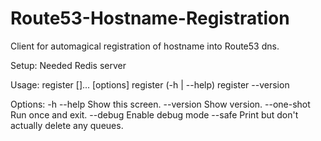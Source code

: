 # Route53-Hostname-Registration
Client for automagical registration of hostname into Route53 dns.

Setup:
  Needed Redis server 

Usage:
  register <role> [<alias>]... [options]
  register (-h | --help)
  register --version

Options:
  -h --help     Show this screen.
  --version     Show version.
  --one-shot    Run once and exit.
  --debug       Enable debug mode
  --safe        Print but don't actually delete any queues.






